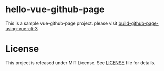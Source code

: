 # hello-vue-github-page

This is a sample vue-github-page project. please visit [build-github-page-using-vue-cli-3](https://oneyedev.github.io/#/articles/build-github-page-using-vue-cli-3)

# License
This project is released under MIT License. See [LICENSE](https://github.com/oneyedev/hello-vue-github-page/blob/master/LICENSE) file for details.
